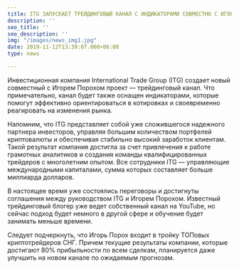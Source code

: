 ```yaml
---
title: ITG ЗАПУСКАЕТ ТРЕЙДИНГОВЫЙ КАНАЛ С ИНДИКАТОРАМИ СОВМЕСТНО С ИГОРЕМ ПОРОХОМ
description: ''
seo_title: ''
seo_description: ''
img: "/images/news_img1.jpg"
date: 2019-11-12T13:39:07.000+06:00
type: news

---
```

Инвестиционная компания International Trade Group (ITG) создает новый совместный с Игорем Порохом проект — трейдинговый канал. Что примечательно, канал будет также оснащен индикаторами, которые помогут эффективно ориентироваться в котировках и своевременно реагировать на изменения рынка.

Напомним, что ITG представляет собой уже сложившегося надежного партнера инвесторов, управляя большим количеством портфелей криптовалюты и обеспечивая стабильно высокий заработок клиентам. Такой результат компания достигла за счет привлечения к работе грамотных аналитиков и создания команды квалифицированных трейдеров с многолетним опытом. Все сотрудники ITG — управляющие международными капиталами, сумма которых составляет больше миллиарда долларов.

В настоящее время уже состоялись переговоры и достигнуты соглашения между руководством ITG и Игорем Порохом. Известный трейдинговый блогер уже ведет собственный канал на YouTube, но сейчас подход будет немного в другой сфере и обучение будет занимать меньше времени.

Следует подчеркнуть, что Игорь Порох входит в тройку ТОПовых криптотрейдеров СНГ. Причем текущие результаты компании, которые достигают 80% прибыльности по всем сделкам, планируется даже улучшить на новом канале по ожидаемым прогнозам.